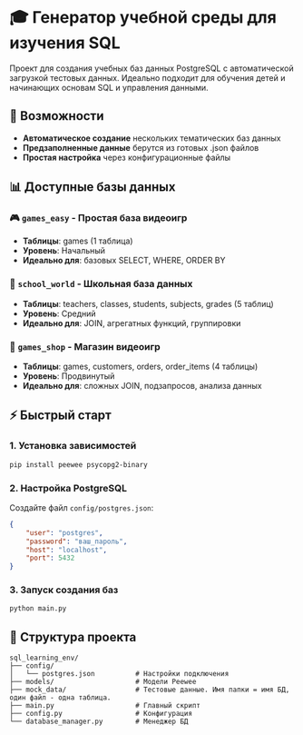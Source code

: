 # 🎓 Генератор учебной среды для изучения SQL

Проект для создания учебных баз данных PostgreSQL с автоматической загрузкой тестовых данных. Идеально подходит для обучения детей и начинающих основам SQL и управления данными.

## 🚀 Возможности

- **Автоматическое создание** нескольких тематических баз данных
- **Предзаполненные данные** берутся из готовых .json файлов
- **Простая настройка** через конфигурационные файлы

## 📊 Доступные базы данных

### 🎮 `games_easy` - Простая база видеоигр
- **Таблицы**: games (1 таблица)
- **Уровень**: Начальный
- **Идеально для**: базовых SELECT, WHERE, ORDER BY

### 🏫 `school_world` - Школьная база данных  
- **Таблицы**: teachers, classes, students, subjects, grades (5 таблиц)
- **Уровень**: Средний
- **Идеально для**: JOIN, агрегатных функций, группировки

### 🛒 `games_shop` - Магазин видеоигр
- **Таблицы**: games, customers, orders, order_items (4 таблицы)
- **Уровень**: Продвинутый
- **Идеально для**: сложных JOIN, подзапросов, анализа данных

## ⚡ Быстрый старт

### 1. Установка зависимостей
```bash
pip install peewee psycopg2-binary
```

### 2. Настройка PostgreSQL
Создайте файл `config/postgres.json`:
```json
{
    "user": "postgres",
    "password": "ваш_пароль",
    "host": "localhost",
    "port": 5432
}
```

### 3. Запуск создания баз
```bash
python main.py
```

## 📁 Структура проекта

```
sql_learning_env/
├── config/
│   └── postgres.json          # Настройки подключения
├── models/                    # Модели Peewee
├── mock_data/                 # Тестовые данные. Имя папки = имя БД, один файл - одна таблица.
├── main.py                    # Главный скрипт
├── config.py                  # Конфигурация
└── database_manager.py        # Менеджер БД
```